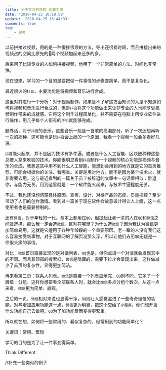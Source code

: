 ```yaml
---
title: 关于学习的目的 化繁为简
date: '2018-04-23 10:19:59'
update: '2018-04-25 16:44:33'
comments: true
tag:
    - 思考
---
```


以前拼接过视频，用的是一种很挫很烦的方法，导出还很费时间，而且拼接出来的视频占的空间比原先的两个视频加起来还多的多。

后来问了比较专业的人如何拼接视频，他用了一个非常简单的方法，时间也非常快。

现在想来，学习的一个目的是要把做一件事情的步骤变简单，而不是复杂化。

最近很火的`抖音`，主要功能是将视频和音乐进行合成。

这里对其进行一个分析：对于视频制作，如果是不了解这方面知识的人是不知道如何将视频和音乐进行合成的，但是`抖音`将这个功能做出来让非专业的人也能享受视频制作带来的成就感。它将这个制作过程简单化，并不需要在电脑上用专业软件进行操作，用几乎每个人都有的`手机`就能够完成。

题外话，对于`抖音`的音乐，这些音乐一般是一首歌的高潮部分，听了一次还想再听一次的那种，这可能也是玩`抖音`会上瘾的一个原因，我看一个视频一般会多看好几遍。

`抖音`能火起来，并不是因为技术有多牛逼，或者是什么人工智能、区块链种种这些总被人拿来吹嘘的技术。你能很明显看到`抖音`制作一个视频的核心功能是视频与音乐的合成，我想这其中用不到什么人工智能，能想到会用到的地方就是它的首页推荐，可能会根据你的关注、看哪类。关键是用对地方，而不是因为某个技术火，就非得要去用。这与最近看到的一篇关于员工被辞退的文章中一句话很相似：辞退你，与能力无关。用到这里就是：一个软件能火起来，与技术牛逼程度无关。

不过，我也还没想清楚具体原因。宣传、设计、对待产品的态度、质量把控？至少带动了人们的创作激情。看到过一篇关于现在软件会故意设计得让人上瘾，这一点使用者也是需要控制的。

还有`微信`，对于年轻的一代，基本上都用过`QQ`，但提起让老一辈的人在`QQ`和`微信`之间做选择，那么我一定会选`微信`。区别在哪里？为什么选`微信`？因为我认为微信更加简单易用，这就是它适用于各种年龄段的一个重要原因。老一辈的人没有我们这么容易接受新事物，对于互联网的了解页没那么深，所以让他们去用`QQ`无疑是一件很头痛的事情。

对比：`微信`首页直接呈现的是对话列表，`QQ`也是，但你点进一个对话就会发现其中的不同。而且其顶部的搜索框，`微信`是隐藏的，需要下拉才会呈现出来，这样做减少了首页的复杂性，显得更加简洁。

再来看第二页：联系人列表。`微信`是直接一个列表显示完，`QQ`则不同，它多了一个层级：分组，这样你想要看全部联系人时，就会比`微信`多点分组个数次。从这一点来看，`微信`更为简单、直观。

之后的一页，`微信`相对来说也显得干净，`QQ`则让人感觉混进了一些奇奇怪怪的功能。对与增加应用功能这一点，`微信`更为明智，把这个交给了`小程序`，你们想开发什么功能自己去做吧。`QQ`为了加功能反而变得更繁重。

所以就在想，如何将一些常用的、看似复杂的、经常用到的功能简单化？

关键词：常用、繁琐

学习的目的是为了让一件事变得简单。

Think Different.

//补充一些类似的例子